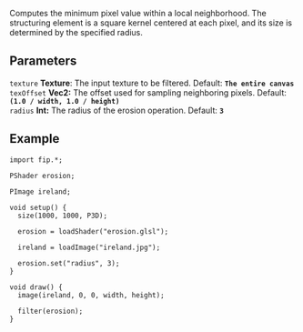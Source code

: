 Computes the minimum pixel value within a local neighborhood. The structuring element is a square kernel centered at each pixel, and its size is determined by the specified radius.

## Parameters
`texture` **Texture**: The input texture to be filtered. Default: **`The entire canvas`**
<br>
`texOffset` **Vec2:** The offset used for sampling neighboring pixels. Default: **`(1.0 / width, 1.0 / height)`**
<br>
`radius` **Int:** The radius of the erosion operation. Default: **`3`**

## Example
```processing
import fip.*;

PShader erosion;

PImage ireland;

void setup() {
  size(1000, 1000, P3D);

  erosion = loadShader("erosion.glsl");

  ireland = loadImage("ireland.jpg");

  erosion.set("radius", 3);
}

void draw() {
  image(ireland, 0, 0, width, height);

  filter(erosion);
}

```